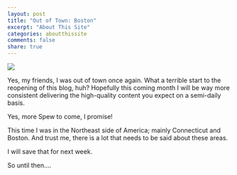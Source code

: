 ```yaml
---
layout: post
title: "Out of Town: Boston"
excerpt: "About This Site"
categories: aboutthissite
comments: false
share: true
---
```


![](https://practicalwanderlust.com/wp-content/uploads/2019/04/3-Days-in-Boston.jpg)


Yes, my friends, I was out of town once again. What a terrible start to the reopening of this blog, huh? Hopefully this coming month I will be way more consistent delivering the high-quality content you expect on a semi-daily basis. 

Yes, more Spew to come, I promise!

This time I was in the Northeast side of America; mainly Connecticut and Boston. And trust me, there is a lot that needs to be said about these areas.


I will save that for next week.

So until then....


